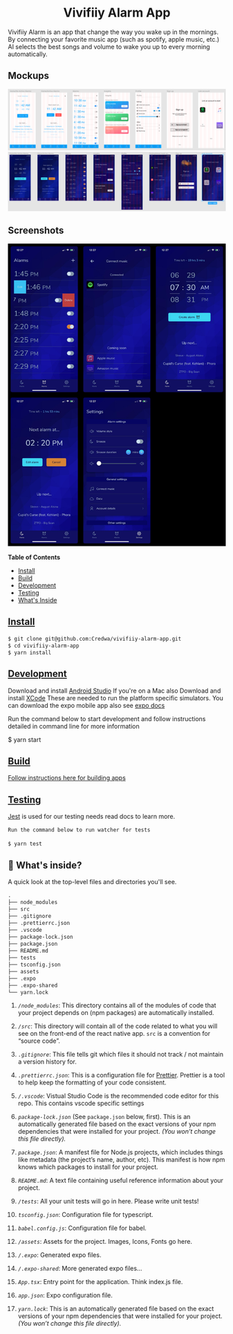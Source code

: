 <h1 align="center">
  Vivifiiy Alarm App
</h1>

Vivifiiy Alarm is an app that change the way you wake up in the mornings. By connecting your favorite music app (such as spotify, apple music, etc.) AI selects the best songs and volume to wake you up to every morning automatically.

## Mockups

![LofiMockups](https://github.com/Credwa/vivifiiy-alarm-app/blob/master/_static/lofi-mockup.PNG)
![HiFiMockups](https://github.com/Credwa/vivifiiy-alarm-app/blob/master/_static/hifi-mockup.PNG)

## Screenshots

![screenshots](https://github.com/Credwa/vivifiiy-alarm-app/blob/master/_static/viv-screenshots.jpg)

**Table of Contents**

- [Install](#Install)
- [Build](#Build)
- [Development](#Development)
- [Testing](#Testing)
- [What's Inside](#Inside)

<a name="Install"></a>

## [Install](id:Install)

    $ git clone git@github.com:Credwa/vivifiiy-alarm-app.git
    $ cd vivifiiy-alarm-app
    $ yarn install

<a name="Development"></a>

## [Development](id:Development)

Download and install [Android Studio](https://developer.android.com/studio)
If you're on a Mac also Download and install [XCode](https://developer.apple.com/xcode/)
These are needed to run the platform specific simulators.
You can download the expo mobile app also see [expo docs](https://docs.expo.io/)

Run the command below to start development and follow instructions detailed in command line for more information

\$ yarn start

<a name="Build"></a>

## [Build](id:Build)

[Follow instructions here for building apps](https://docs.expo.io/distribution/building-standalone-apps/)

<a name="Testing"></a>

## [Testing](id:Testing)

[Jest](https://jestjs.io/) is used for our testing needs read docs to learn more.

    Run the command below to run watcher for tests

    $ yarn test

<a name="Inside"></a>

## 🧐 What's inside?

A quick look at the top-level files and directories you'll see.

    .
    ├── node_modules
    ├── src
    ├── .gitignore
    ├── .prettierrc.json
    ├── .vscode
    ├── package-lock.json
    ├── package.json
    ├── README.md
    ├── tests
    ├── tsconfig.json
    ├── assets
    ├── .expo
    ├── .expo-shared
    └── yarn.lock

1.  _`/node_modules`_: This directory contains all of the modules of code that your project depends on (npm packages) are automatically installed.

2.  _`/src`_: This directory will contain all of the code related to what you will see on the front-end of the react native app. `src` is a convention for “source code”.

3.  _`.gitignore`_: This file tells git which files it should not track / not maintain a version history for.

4.  _`.prettierrc.json`_: This is a configuration file for [Prettier](https://prettier.io/). Prettier is a tool to help keep the formatting of your code consistent.

5.  _`/.vscode`_: Vistual Studio Code is the recommended code editor for this repo. This contains vscode specific settings

6.  _`package-lock.json`_ (See `package.json` below, first). This is an automatically generated file based on the exact versions of your npm dependencies that were installed for your project. _(You won’t change this file directly)._

7.  _`package.json`_: A manifest file for Node.js projects, which includes things like metadata (the project’s name, author, etc). This manifest is how npm knows which packages to install for your project.

8.  _`README.md`_: A text file containing useful reference information about your project.

9.  _`/tests`_: All your unit tests will go in here. Please write unit tests!

10. _`tsconfig.json`_: Configuration file for typescript.

11. _`babel.config.js`_: Configuration file for babel.

12. _`/assets`_: Assets for the project. Images, Icons, Fonts go here.

13. _`/.expo`_: Generated expo files.

14. _`/.expo-shared`_: More generated expo files...

15. _`App.tsx`_: Entry point for the application. Think index.js file.

16. _`app.json`_: Expo configuration file.

17. _`yarn.lock`_: This is an automatically generated file based on the exact versions of your npm dependencies that were installed for your project. _(You won’t change this file directly)._
